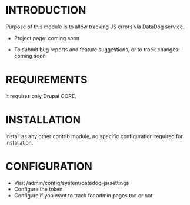# INTRODUCTION
Purpose of this module is to allow tracking JS errors via
DataDog service.

* Project page: coming soon

* To submit bug reports and feature suggestions, or to track changes: coming soon

# REQUIREMENTS
It requires only Drupal CORE.

# INSTALLATION
Install as any other contrib module, no specific configuration required for
installation.

# CONFIGURATION
* Visit /admin/config/system/datadog-js/settings
* Configure the token
* Configure if you want to track for admin pages too or not
